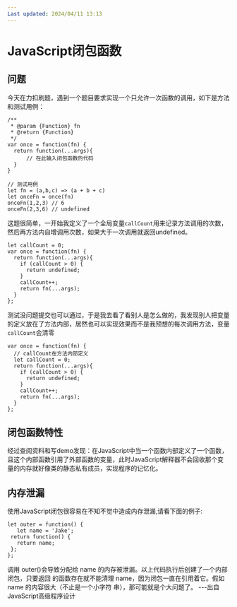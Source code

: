 ```yaml
---
Last updated: 2024/04/11 13:13
---
```

# JavaScript闭包函数
## 问题
今天在力扣刷题，遇到一个题目要求实现一个只允许一次函数的调用，如下是方法和测试用例：
```
/**
 * @param {Function} fn
 * @return {Function}
 */
var once = function(fn) {
  return function(...args){
      // 在此输入闭包函数的代码
  }
}

// 测试用例
let fn = (a,b,c) => (a + b + c)
let onceFn = once(fn)
onceFn(1,2,3) // 6
onceFn(2,3,6) // undefined
```
这题很简单，一开始我定义了一个全局变量`callCount`用来记录方法调用的次数，然后再方法内自增调用次数，如果大于一次调用就返回undefined。
```
let callCount = 0;
var once = function(fn) {
  return function(...args){
    if (callCount > 0) {
      return undefined;
    }
    callCount++;
    return fn(...args);
  }
};
```
测试没问题提交也可以通过，于是我去看了看别人是怎么做的，我发现别人把变量的定义放在了方法内部，居然也可以实现效果而不是我预想的每次调用方法，变量`callCount`会清零
```
var once = function(fn) {
  // callCount在方法内部定义
  let callCount = 0;
  return function(...args){
    if (callCount > 0) {
      return undefined;
    }
    callCount++;
    return fn(...args);
  }
};
```
## 闭包函数特性
经过查阅资料和写demo发现：在JavaScript中当一个函数内部定义了一个函数，且这个内部函数引用了外部函数的变量，此时JavaScript解释器不会回收那个变量的内存就好像类的静态私有成员，实现程序的记忆化。
## 内存泄漏
使用JavaScript闭包很容易在不知不觉中造成内存泄漏,请看下面的例子:
```
let outer = function() { 
   let name = 'Jake'; 
 return function() { 
   return name; 
 }; 
}; 
```
调用 outer()会导致分配给 name 的内存被泄漏。以上代码执行后创建了一个内部闭包，只要返回 的函数存在就不能清理 name，因为闭包一直在引用着它。假如 name 的内容很大（不止是一个小字符 串），那可能就是个大问题了。 ---出自JavaScript高级程序设计
